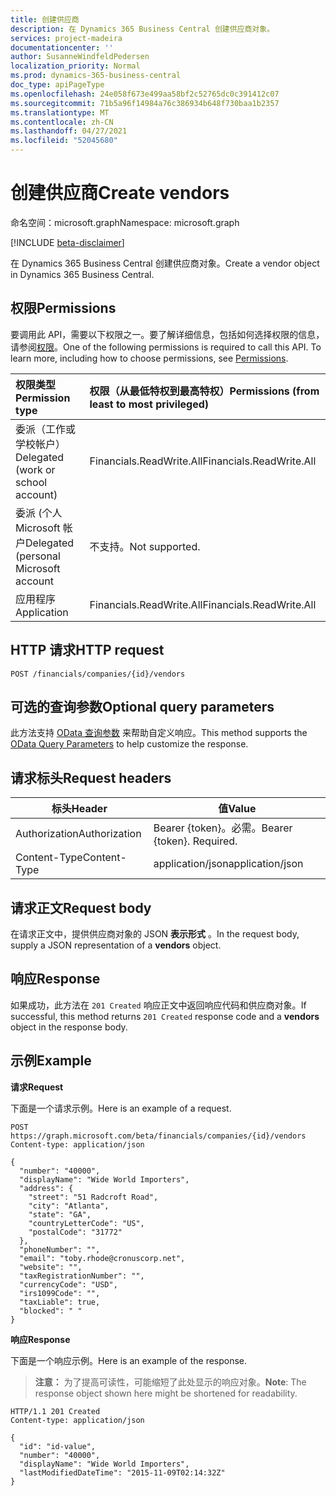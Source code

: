 ```yaml
---
title: 创建供应商
description: 在 Dynamics 365 Business Central 创建供应商对象。
services: project-madeira
documentationcenter: ''
author: SusanneWindfeldPedersen
localization_priority: Normal
ms.prod: dynamics-365-business-central
doc_type: apiPageType
ms.openlocfilehash: 24e058f673e499aa58bf2c52765dc0c391412c07
ms.sourcegitcommit: 71b5a96f14984a76c386934b648f730baa1b2357
ms.translationtype: MT
ms.contentlocale: zh-CN
ms.lasthandoff: 04/27/2021
ms.locfileid: "52045680"
---
```

# <a name="create-vendors"></a><span data-ttu-id="78b9d-103">创建供应商</span><span class="sxs-lookup"><span data-stu-id="78b9d-103">Create vendors</span></span>

<span data-ttu-id="78b9d-104">命名空间：microsoft.graph</span><span class="sxs-lookup"><span data-stu-id="78b9d-104">Namespace: microsoft.graph</span></span>

[!INCLUDE [beta-disclaimer](../../includes/beta-disclaimer.md)]

<span data-ttu-id="78b9d-105">在 Dynamics 365 Business Central 创建供应商对象。</span><span class="sxs-lookup"><span data-stu-id="78b9d-105">Create a vendor object in Dynamics 365 Business Central.</span></span>

## <a name="permissions"></a><span data-ttu-id="78b9d-106">权限</span><span class="sxs-lookup"><span data-stu-id="78b9d-106">Permissions</span></span>
<span data-ttu-id="78b9d-p101">要调用此 API，需要以下权限之一。要了解详细信息，包括如何选择权限的信息，请参阅[权限](/graph/permissions-reference)。</span><span class="sxs-lookup"><span data-stu-id="78b9d-p101">One of the following permissions is required to call this API. To learn more, including how to choose permissions, see [Permissions](/graph/permissions-reference).</span></span>

|<span data-ttu-id="78b9d-109">权限类型</span><span class="sxs-lookup"><span data-stu-id="78b9d-109">Permission type</span></span> |<span data-ttu-id="78b9d-110">权限（从最低特权到最高特权）</span><span class="sxs-lookup"><span data-stu-id="78b9d-110">Permissions (from least to most privileged)</span></span>|
|:---------------|:------------------------------------------|
|<span data-ttu-id="78b9d-111">委派（工作或学校帐户）</span><span class="sxs-lookup"><span data-stu-id="78b9d-111">Delegated (work or school account)</span></span>|<span data-ttu-id="78b9d-112">Financials.ReadWrite.All</span><span class="sxs-lookup"><span data-stu-id="78b9d-112">Financials.ReadWrite.All</span></span> |
|<span data-ttu-id="78b9d-113">委派 (个人 Microsoft 帐户</span><span class="sxs-lookup"><span data-stu-id="78b9d-113">Delegated (personal Microsoft account</span></span>|<span data-ttu-id="78b9d-114">不支持。</span><span class="sxs-lookup"><span data-stu-id="78b9d-114">Not supported.</span></span>|
|<span data-ttu-id="78b9d-115">应用程序</span><span class="sxs-lookup"><span data-stu-id="78b9d-115">Application</span></span>|<span data-ttu-id="78b9d-116">Financials.ReadWrite.All</span><span class="sxs-lookup"><span data-stu-id="78b9d-116">Financials.ReadWrite.All</span></span>|

## <a name="http-request"></a><span data-ttu-id="78b9d-117">HTTP 请求</span><span class="sxs-lookup"><span data-stu-id="78b9d-117">HTTP request</span></span>
```http
POST /financials/companies/{id}/vendors
```

## <a name="optional-query-parameters"></a><span data-ttu-id="78b9d-118">可选的查询参数</span><span class="sxs-lookup"><span data-stu-id="78b9d-118">Optional query parameters</span></span>
<span data-ttu-id="78b9d-119">此方法支持 [OData 查询参数](/graph/query-parameters) 来帮助自定义响应。</span><span class="sxs-lookup"><span data-stu-id="78b9d-119">This method supports the [OData Query Parameters](/graph/query-parameters) to help customize the response.</span></span>

## <a name="request-headers"></a><span data-ttu-id="78b9d-120">请求标头</span><span class="sxs-lookup"><span data-stu-id="78b9d-120">Request headers</span></span>
|<span data-ttu-id="78b9d-121">标头</span><span class="sxs-lookup"><span data-stu-id="78b9d-121">Header</span></span>|<span data-ttu-id="78b9d-122">值</span><span class="sxs-lookup"><span data-stu-id="78b9d-122">Value</span></span>|
|------|-----|
|<span data-ttu-id="78b9d-123">Authorization</span><span class="sxs-lookup"><span data-stu-id="78b9d-123">Authorization</span></span>  |<span data-ttu-id="78b9d-p102">Bearer {token}。必需。</span><span class="sxs-lookup"><span data-stu-id="78b9d-p102">Bearer {token}. Required.</span></span> |
|<span data-ttu-id="78b9d-126">Content-Type</span><span class="sxs-lookup"><span data-stu-id="78b9d-126">Content-Type</span></span>  |<span data-ttu-id="78b9d-127">application/json</span><span class="sxs-lookup"><span data-stu-id="78b9d-127">application/json</span></span>   |

## <a name="request-body"></a><span data-ttu-id="78b9d-128">请求正文</span><span class="sxs-lookup"><span data-stu-id="78b9d-128">Request body</span></span>
<span data-ttu-id="78b9d-129">在请求正文中，提供供应商对象的 JSON **表示形式** 。</span><span class="sxs-lookup"><span data-stu-id="78b9d-129">In the request body, supply a JSON representation of a **vendors** object.</span></span>

## <a name="response"></a><span data-ttu-id="78b9d-130">响应</span><span class="sxs-lookup"><span data-stu-id="78b9d-130">Response</span></span>
<span data-ttu-id="78b9d-131">如果成功，此方法在 ```201 Created``` 响应正文中返回响应代码和供应商对象。</span><span class="sxs-lookup"><span data-stu-id="78b9d-131">If successful, this method returns ```201 Created``` response code and a **vendors** object in the response body.</span></span>

## <a name="example"></a><span data-ttu-id="78b9d-132">示例</span><span class="sxs-lookup"><span data-stu-id="78b9d-132">Example</span></span>

<span data-ttu-id="78b9d-133">**请求**</span><span class="sxs-lookup"><span data-stu-id="78b9d-133">**Request**</span></span>

<span data-ttu-id="78b9d-134">下面是一个请求示例。</span><span class="sxs-lookup"><span data-stu-id="78b9d-134">Here is an example of a request.</span></span>

```http
POST https://graph.microsoft.com/beta/financials/companies/{id}/vendors
Content-type: application/json

{
  "number": "40000",
  "displayName": "Wide World Importers",
  "address": {
    "street": "51 Radcroft Road",
    "city": "Atlanta",
    "state": "GA",
    "countryLetterCode": "US",
    "postalCode": "31772"
  },
  "phoneNumber": "",
  "email": "toby.rhode@cronuscorp.net",
  "website": "",
  "taxRegistrationNumber": "",
  "currencyCode": "USD",
  "irs1099Code": "",
  "taxLiable": true,
  "blocked": " "
}
```

<span data-ttu-id="78b9d-135">**响应**</span><span class="sxs-lookup"><span data-stu-id="78b9d-135">**Response**</span></span>

<span data-ttu-id="78b9d-136">下面是一个响应示例。</span><span class="sxs-lookup"><span data-stu-id="78b9d-136">Here is an example of the response.</span></span> 

> <span data-ttu-id="78b9d-137">**注意：** 为了提高可读性，可能缩短了此处显示的响应对象。</span><span class="sxs-lookup"><span data-stu-id="78b9d-137">**Note**: The response object shown here might be shortened for readability.</span></span>

```http
HTTP/1.1 201 Created
Content-type: application/json

{
  "id": "id-value",
  "number": "40000",
  "displayName": "Wide World Importers",
  "lastModifiedDateTime": "2015-11-09T02:14:32Z"
}
```



